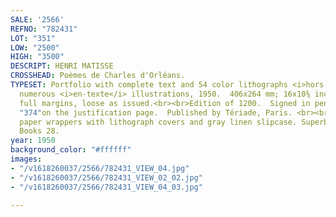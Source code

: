 ```yaml
---
SALE: '2566'
REFNO: "782431"
LOT: "351"
LOW: "2500"
HIGH: "3500"
DESCRIPT: HENRI MATISSE
CROSSHEAD: Poèmes de Charles d'Orléans.
TYPESET: Portfolio with complete text and 54 color lithographs <i>hors-texte</i> and
  numerous <i>en-texte</i> illustrations, 1950.  406x264 mm; 16x10⅜ inches (sheet),
  full margins, loose as issued.<br><br>Edition of 1200.  Signed in pencil and numbered
  "374"on the justification page.  Published by Tériade, Paris. <br><br>Original printed
  paper wrappers with lithograph covers and gray linen slipcase. Superb impressions.  Duthuit
  Books 28.
year: 1950
background_color: "#ffffff"
images:
- "/v1618260037/2566/782431_VIEW_04.jpg"
- "/v1618260037/2566/782431_VIEW_02_02.jpg"
- "/v1618260037/2566/782431_VIEW_04_03.jpg"

---
```

